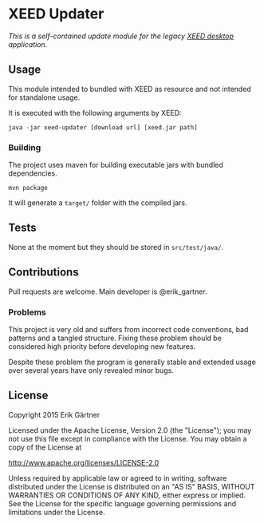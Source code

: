 # XEED Updater
*This is a self-contained update module for the legacy [XEED desktop](https://github.com/ErikGartner/xeed-legacy) application*.

## Usage
This module intended to bundled with XEED as resource and not intended for standalone usage.

It is executed with the following arguments by XEED:
```
java -jar xeed-updater [download url] [xeed.jar path]
```

### Building
The project uses maven for building executable jars with bundled dependencies.
```
mvn package
```
It will generate a ```target/``` folder with the compiled jars.

## Tests
None at the moment but they should be stored in ```src/test/java/```.

## Contributions
Pull requests are welcome. Main developer is @erik_gartner.

### Problems
This project is very old and suffers from incorrect code conventions, bad patterns and a tangled structure. Fixing these problem should be considered high priority before developing new features.

Despite these problem the program is generally stable and extended usage over several years have only revealed minor bugs.

## License
Copyright 2015 Erik Gärtner

Licensed under the Apache License, Version 2.0 (the "License");
you may not use this file except in compliance with the License.
You may obtain a copy of the License at

http://www.apache.org/licenses/LICENSE-2.0

Unless required by applicable law or agreed to in writing, software
distributed under the License is distributed on an "AS IS" BASIS,
WITHOUT WARRANTIES OR CONDITIONS OF ANY KIND, either express or implied.
See the License for the specific language governing permissions and
limitations under the License.
